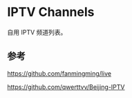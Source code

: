 # IPTV Channels

自用 IPTV 频道列表。

## 参考

https://github.com/fanmingming/live

https://github.com/qwerttvv/Beijing-IPTV
